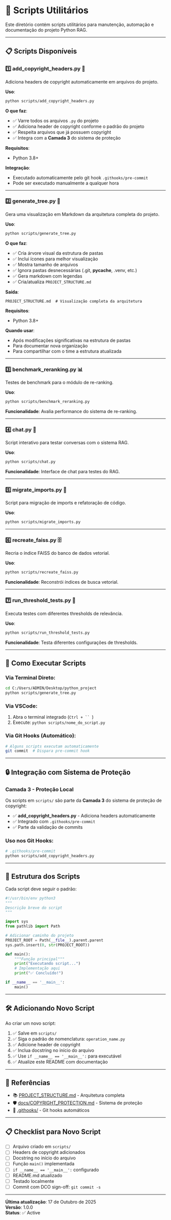 # 🔧 Scripts Utilitários

Este diretório contém scripts utilitários para manutenção, automação e documentação do projeto Python RAG.

---

## 📋 Scripts Disponíveis

### 1️⃣ **add_copyright_headers.py** 📝
Adiciona headers de copyright automaticamente em arquivos do projeto.

**Uso**:
```bash
python scripts/add_copyright_headers.py
```

**O que faz**:
- ✅ Varre todos os arquivos `.py` do projeto
- ✅ Adiciona header de copyright conforme o padrão do projeto
- ✅ Respeita arquivos que já possuem copyright
- ✅ Integra com a **Camada 3** do sistema de proteção

**Requisitos**:
- Python 3.8+

**Integração**:
- Executado automaticamente pelo git hook `.githooks/pre-commit`
- Pode ser executado manualmente a qualquer hora

---

### 2️⃣ **generate_tree.py** 🌳
Gera uma visualização em Markdown da arquitetura completa do projeto.

**Uso**:
```bash
python scripts/generate_tree.py
```

**O que faz**:
- ✅ Cria árvore visual da estrutura de pastas
- ✅ Inclui ícones para melhor visualização
- ✅ Mostra tamanho de arquivos
- ✅ Ignora pastas desnecessárias (.git, __pycache__, .venv, etc.)
- ✅ Gera markdown com legendas
- ✅ Cria/atualiza `PROJECT_STRUCTURE.md`

**Saída**:
```
PROJECT_STRUCTURE.md  # Visualização completa da arquitetura
```

**Requisitos**:
- Python 3.8+

**Quando usar**:
- Após modificações significativas na estrutura de pastas
- Para documentar nova organização
- Para compartilhar com o time a estrutura atualizada

---

### 3️⃣ **benchmark_reranking.py** 📊
Testes de benchmark para o módulo de re-ranking.

**Uso**:
```bash
python scripts/benchmark_reranking.py
```

**Funcionalidade**: Avalia performance do sistema de re-ranking.

---

### 4️⃣ **chat.py** 💬
Script interativo para testar conversas com o sistema RAG.

**Uso**:
```bash
python scripts/chat.py
```

**Funcionalidade**: Interface de chat para testes do RAG.

---

### 5️⃣ **migrate_imports.py** 🔄
Script para migração de imports e refatoração de código.

**Uso**:
```bash
python scripts/migrate_imports.py
```

---

### 6️⃣ **recreate_faiss.py** 🗄️
Recria o índice FAISS do banco de dados vetorial.

**Uso**:
```bash
python scripts/recreate_faiss.py
```

**Funcionalidade**: Reconstrói índices de busca vetorial.

---

### 7️⃣ **run_threshold_tests.py** 🎯
Executa testes com diferentes thresholds de relevância.

**Uso**:
```bash
python scripts/run_threshold_tests.py
```

**Funcionalidade**: Testa diferentes configurações de thresholds.

---

## 🎯 Como Executar Scripts

### Via Terminal Direto:
```bash
cd C:/Users/ADMIN/Desktop/python_project
python scripts/generate_tree.py
```

### Via VSCode:
1. Abra o terminal integrado (`Ctrl + `` `)
2. Execute: `python scripts/nome_do_script.py`

### Via Git Hooks (Automático):
```bash
# Alguns scripts executam automaticamente
git commit  # Dispara pre-commit hook
```

---

## 🔒 Integração com Sistema de Proteção

### Camada 3 - Proteção Local

Os scripts em `scripts/` são parte da **Camada 3** do sistema de proteção de copyright:

- ✅ **add_copyright_headers.py** - Adiciona headers automaticamente
- ✅ Integrado com `.githooks/pre-commit`
- ✅ Parte da validação de commits

### Uso nos Git Hooks:

```bash
# .githooks/pre-commit
python scripts/add_copyright_headers.py
```

---

## 📝 Estrutura dos Scripts

Cada script deve seguir o padrão:

```python
#!/usr/bin/env python3
"""
Descrição breve do script
"""

import sys
from pathlib import Path

# Adicionar caminho do projeto
PROJECT_ROOT = Path(__file__).parent.parent
sys.path.insert(0, str(PROJECT_ROOT))

def main():
    """Função principal"""
    print("Executando script...")
    # Implementação aqui
    print("✅ Concluído!")

if __name__ == '__main__':
    main()
```

---

## 🛠️ Adicionando Novo Script

Ao criar um novo script:

1. ✅ Salve em `scripts/`
2. ✅ Siga o padrão de nomenclatura: `operation_name.py`
3. ✅ Adicione header de copyright
4. ✅ Inclua docstring no início do arquivo
5. ✅ Use `if __name__ == '__main__':` para executável
6. ✅ Atualize este README com documentação

---

## 🔗 Referências

- 📚 [PROJECT_STRUCTURE.md](../PROJECT_STRUCTURE.md) - Arquitetura completa
- 🛡️ [docs/COPYRIGHT_PROTECTION.md](../docs/COPYRIGHT_PROTECTION.md) - Sistema de proteção
- 🔧 [.githooks/](../.githooks/) - Git hooks automáticos

---

## 📋 Checklist para Novo Script

- [ ] Arquivo criado em `scripts/`
- [ ] Headers de copyright adicionados
- [ ] Docstring no início do arquivo
- [ ] Função `main()` implementada
- [ ] `if __name__ == '__main__':` configurado
- [ ] README.md atualizado
- [ ] Testado localmente
- [ ] Commit com DCO sign-off: `git commit -s`

---

**Última atualização**: 17 de Outubro de 2025  
**Versão**: 1.0.0  
**Status**: ✅ Active
